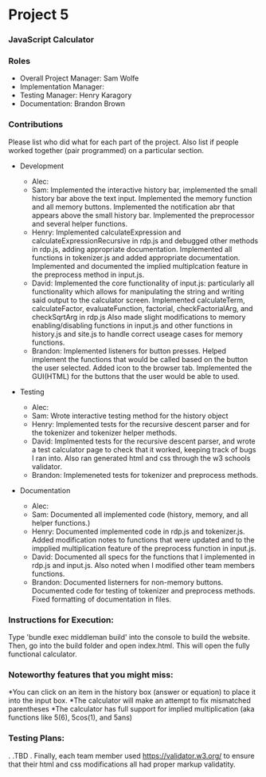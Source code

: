 # Project 5
### JavaScript Calculator

### Roles
* Overall Project Manager: Sam Wolfe
* Implementation Manager: 
* Testing Manager: Henry Karagory
* Documentation: Brandon Brown

### Contributions
Please list who did what for each part of the project.
Also list if people worked together (pair programmed) on a particular section.

* Development
  * Alec: 
  * Sam: Implemented the interactive history bar, implemented the small history bar above the text input. Implemented the memory function and all memory buttons. Implemented the notification abr that appears above the small history bar. Implemented the preprocessor and several helper functions. 
  * Henry: Implemented calculateExpression and calculateExpressionRecursive in rdp.js and debugged other methods in rdp.js, adding appropriate documentation.  Implemented all functions in tokenizer.js and added appropriate documentation.  Implemented and documented the implied multiplcation feature in the preprocess method in input.js.
  * David: Implemented the core functionality of input.js: particularly all functionality which allows for manipulating the string and writing said output to the calculator screen. Implemented calculateTerm, calculateFactor, evaluateFunction, factorial, checkFactorialArg, and checkSqrtArg in rdp.js Also made slight modifications to memory enabling/disabling functions in input.js and other functions in history.js and site.js to handle correct useage cases for memory functions.
  * Brandon: Implemented listeners for button presses. Helped implement the functions that would be called based on the button the user selected. Added icon to the browser tab. Implemented the GUI(HTML) for the buttons that the user would be able to used.


* Testing
  * Alec: 
  * Sam: Wrote interactive testing method for the history object
  * Henry: Implemented tests for the recursive descent parser and for the tokenizer and tokenizer helper methods.
  * David: Implmented tests for the recursive descent parser, and wrote a test calculator page to check that it worked, keeping track of bugs I ran into. Also ran generated html and css through the w3 schools validator.
  * Brandon: Implemeneted tests for tokenizer and preprocess methods.

  
* Documentation
  * Alec: 
  * Sam: Documented all implemented code (history, memory, and all helper functions.)
  * Henry: Documented implemented code in rdp.js and tokenizer.js.  Added modification notes to functions that were updated  and to the impplied multiplication feature of the preprocess function in input.js.  
  * David: Documented all specs for the functions that I implemented in rdp.js and input.js. Also noted when I modified other team members functions.
  * Brandon: Documented listerners for non-memory buttons. Documented code for testing of tokenizer and preprocess methods. Fixed formatting of documentation in files. 
  
### Instructions for Execution:

Type 'bundle exec middleman build' into the console to build the website. Then, go into the build folder and open index.html. This will open the fully functional calculator. 

### Noteworthy features that you might miss:
*You can click on an item in the history box (answer or equation) to place it into the input box.
*The calculator will make an attempt to fix mismatched parentheses
*The calculator has full support for implied multiplication (aka functions like 5(6), 5cos(1), and 5ans)

### Testing Plans: 
.
.TBD
.
Finally, each team member used https://validator.w3.org/ to ensure that their html and css modifications all had proper markup validatity.
